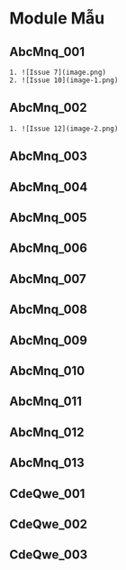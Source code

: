 # Module Mẫu

## AbcMnq_001

    1. ![Issue 7](image.png)
    2. ![Issue 10](image-1.png)

## AbcMnq_002

    1. ![Issue 12](image-2.png)

## AbcMnq_003

## AbcMnq_004

## AbcMnq_005

## AbcMnq_006

## AbcMnq_007

## AbcMnq_008

## AbcMnq_009

##  AbcMnq_010

##  AbcMnq_011

##  AbcMnq_012

##  AbcMnq_013

## CdeQwe_001

## CdeQwe_002

## CdeQwe_003
